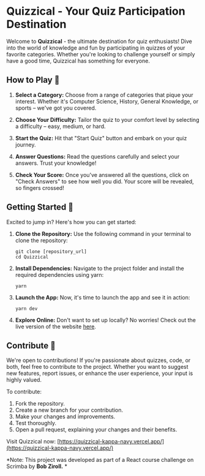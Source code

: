 # Quizzical - Your Quiz Participation Destination

Welcome to **Quizzical** - the ultimate destination for quiz enthusiasts! Dive into the world of knowledge and fun by participating in quizzes of your favorite categories. Whether you're looking to challenge yourself or simply have a good time, Quizzical has something for everyone.

## How to Play 🧠
1. **Select a Category:** Choose from a range of categories that pique your interest. Whether it's Computer Science, History, General Knowledge, or sports – we've got you covered.

2. **Choose Your Difficulty:** Tailor the quiz to your comfort level by selecting a difficulty – easy, medium, or hard. 

3. **Start the Quiz:** Hit that "Start Quiz" button and embark on your quiz journey.

4. **Answer Questions:** Read the questions carefully and select your answers. Trust your knowledge!

5. **Check Your Score:** Once you've answered all the questions, click on "Check Answers" to see how well you did. Your score will be revealed, so fingers crossed!

## Getting Started 🚀
Excited to jump in? Here's how you can get started:

1. **Clone the Repository:** Use the following command in your terminal to clone the repository:
   ```
   git clone [repository_url]
   cd Quizzical
   ```

2. **Install Dependencies:** Navigate to the project folder and install the required dependencies using yarn:
   ```
   yarn
   ```

3. **Launch the App:** Now, it's time to launch the app and see it in action:
   ```
   yarn dev
   ```

4. **Explore Online:** Don't want to set up locally? No worries! Check out the live version of the website [here](https://quizzical-kappa-navy.vercel.app/).

## Contribute 🤝
We're open to contributions! If you're passionate about quizzes, code, or both, feel free to contribute to the project. Whether you want to suggest new features, report issues, or enhance the user experience, your input is highly valued.

To contribute:
1. Fork the repository.
2. Create a new branch for your contribution.
3. Make your changes and improvements.
4. Test thoroughly.
5. Open a pull request, explaining your changes and their benefits.


Visit Quizzical now: [https://quizzical-kappa-navy.vercel.app/](https://quizzical-kappa-navy.vercel.app/)

*Note: This project was developed as part of a React course challenge on Scrimba by **Bob Ziroll.** *


